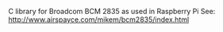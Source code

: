 C library for Broadcom BCM 2835 as used in Raspberry Pi
See: http://www.airspayce.com/mikem/bcm2835/index.html
